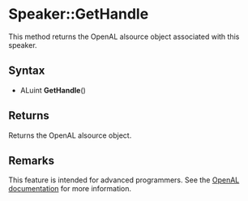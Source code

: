 # Speaker::GetHandle

This method returns the OpenAL alsource object associated with this speaker.

## Syntax

- ALuint **GetHandle**()

## Returns

Returns the OpenAL alsource object.

## Remarks

This feature is intended for advanced programmers. See the [OpenAL documentation](https://openal.org/documentation/) for more information.
